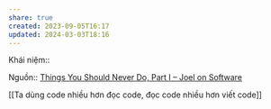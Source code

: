 ```yaml
---
share: true
created: 2023-09-05T16:17
updated: 2024-03-03T18:16
---
```

Khái niệm:: 

Nguồn:: [Things You Should Never Do, Part I – Joel on Software](https://www.joelonsoftware.com/2000/04/06/things-you-should-never-do-part-i/)

[[Ta dùng code nhiều hơn đọc code, đọc code nhiều hơn viết code]]